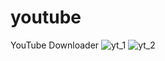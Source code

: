 # youtube
YouTube Downloader
![yt_1](https://github.com/Exile10mg/youtube/assets/109217679/4da03e49-5460-4b6c-878b-b6da1fd09d73)
![yt_2](https://github.com/Exile10mg/youtube/assets/109217679/9c381d9a-eff1-4c24-9967-ce75e0609768)

